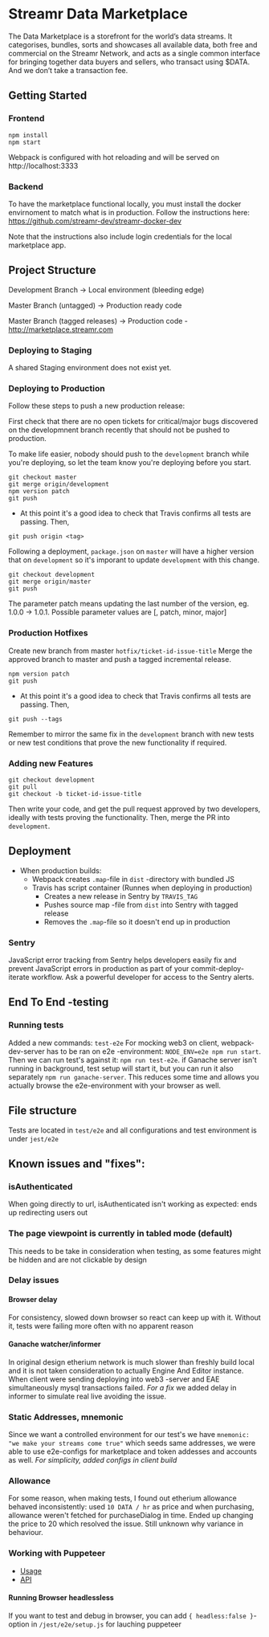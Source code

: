 # Streamr Data Marketplace
The Data Marketplace is a storefront for the world’s data streams. It categorises, bundles, sorts and showcases all available data, 
both free and commercial on the Streamr Network, and acts as a single common interface for bringing together data buyers and sellers, 
who transact using $DATA. And we don’t take a transaction fee.

## Getting Started

### Frontend
```
npm install
npm start
```

Webpack is configured with hot reloading and will be served on http://localhost:3333

### Backend
To have the marketplace functional locally, you must install the docker envirnoment to match what is in production. Follow the instructions here: https://github.com/streamr-dev/streamr-docker-dev

Note that the instructions also include login credentials for the local marketplace app. 
## Project Structure
Development Branch -> Local environment (bleeding edge)

Master Branch (untagged) -> Production ready code

Master Branch (tagged releases) -> Production code - http://marketplace.streamr.com

### Deploying to Staging
A shared Staging environment does not exist yet. 
### Deploying to Production 
Follow these steps to push a new production release:

First check that there are no open tickets for critical/major bugs discovered on the developmnent branch recently that should not be pushed to production. 

To make life easier, nobody should push to the `development` branch while you're deploying, so let the team know you're deploying before you start.

```
git checkout master
git merge origin/development
npm version patch
git push
```

* At this point it's a good idea to check that Travis confirms all tests are passing. Then,

```
git push origin <tag>
```

Following a deployment, `package.json` on `master` will have a higher version that on `development` so it's imporant to update `development` with this change.

```
git checkout development
git merge origin/master
git push
````

The parameter patch means updating the last number of the version, eg. 1.0.0 -> 1.0.1. Possible parameter values are [<VERSION>, patch, minor, major]

### Production Hotfixes
Create new branch from master `hotfix/ticket-id-issue-title` 
Merge the approved branch to master and push a tagged incremental release. 

```
npm version patch
git push
```

* At this point it's a good idea to check that Travis confirms all tests are passing. Then,

```
git push --tags
```

Remember to mirror the same fix in the `development` branch with new tests or new test conditions that prove the new functionality if required. 
### Adding new Features

```
git checkout development
git pull
git checkout -b ticket-id-issue-title
```

Then write your code, and get the pull request approved by two developers, ideally with tests proving the functionality. Then, merge the PR into `development`.


## Deployment
- When production builds:
  - Webpack creates `.map`-file in `dist` -directory with bundled JS
  - Travis has script container (Runnes when deploying in production)
    - Creates a new release in Sentry by `TRAVIS_TAG`
    - Pushes source map -file from `dist` into Sentry with tagged release
    - Removes the `.map`-file so it doesn't end up in production

### Sentry
JavaScript error tracking from Sentry helps developers easily fix and prevent JavaScript errors in production as part of your commit-deploy-iterate workflow. 
Ask a powerful developer for access to the Sentry alerts.

## End To End -testing

### Running tests
Added a new commands: `test-e2e`
For mocking web3 on client, webpack-dev-server has to be ran on e2e -environment: `NODE_ENV=e2e npm run start`.
Then we can run test's against it: `npm run test-e2e`. if Ganache server isn't running in background, test setup will start it, but you can run it also separately `npm run ganache-server`.
This reduces some time and allows you actually browse the e2e-environment with your browser as well.

## File structure
Tests are located in `test/e2e` and all configurations and test environment is under `jest/e2e`

## Known issues and "fixes":
### isAuthenticated
When going directly to url, isAuthenticated isn't working as expected: ends up redirecting users out

### The page viewpoint is currently in tabled mode (default)
This needs to be take in consideration when testing, as some features might be hidden and are not clickable by design

### Delay issues
#### Browser delay
For consistency, slowed down browser so react can keep up with it. Without it, tests were failing more often with no apparent reason
#### Ganache watcher/informer
In original design etherium network is much slower than freshly build local and it is not taken consideration to actually Engine And Editor instance.
When client were sending deploying into web3 -server and EAE simultaneously mysql transactions failed. *For a fix* we added delay in informer to simulate real live avoiding the issue.

### Static Addresses, mnemonic
Since we want a controlled environment for our test's we have `mnemonic: "we make your streams come true"` which seeds same addresses, we were able to use e2e-configs for marketplace and token addesses and accounts as well. *For simplicity, added configs in client build*

### Allowance
For some reason, when making tests, I found out etherium allowance behaved inconsistently: used `10 DATA / hr` as price and when purchasing, allowance weren't fetched for purchaseDialog in time. Ended up changing the price to 20 which resolved the issue. Still unknown why variance in behaviour. 


### Working with Puppeteer
- [Usage](https://github.com/smooth-code/jest-puppeteer)
- [API](https://github.com/GoogleChrome/puppeteer/blob/master/docs/api.md#puppeteerlaunchoptions)

#### Running Browser headlessless
If you want to test and debug in browser, you can add `{ headless:false }`-option in `/jest/e2e/setup.js` for lauching puppeteer
